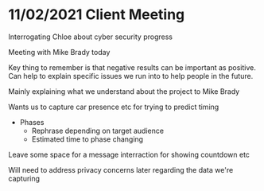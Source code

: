 # 11/02/2021 Client Meeting

Interrogating Chloe about cyber security progress

Meeting with Mike Brady today

Key thing to remember is that negative results can be important as positive.
Can help to explain specific issues we run into to help people in the future.

Mainly explaining what we understand about the project to Mike Brady

Wants us to capture car presence etc for trying to predict timing

- Phases
  - Rephrase depending on target audience
  - Estimated time to phase changing

Leave some space for a message interraction for showing countdown etc

Will need to address privacy concerns later regarding the data we're capturing
